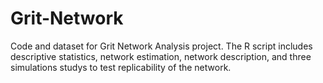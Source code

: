 # Grit-Network
Code and dataset for Grit Network Analysis project. The R script includes descriptive statistics, network estimation, network description, and three simulations studys to test replicability of the network.
